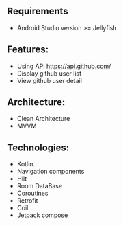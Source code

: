 ## Requirements
* Android Studio version >= Jellyfish

## Features:
* Using API https://api.github.com/
* Display github user list
* View github user detail

## Architecture:
* Clean Architecture
* MVVM

## Technologies:
* Kotlin.
* Navigation components
* Hilt
* Room DataBase
* Coroutines
* Retrofit
* Coil
* Jetpack compose

